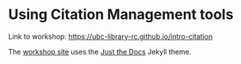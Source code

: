  # Using Citation Management tools

Link to workshop: https://ubc-library-rc.github.io/intro-citation

The [workshop site](https://ubc-library-rc.github.io/intro-citation) uses the [Just the Docs](https://github.com/pmarsceill/just-the-docs) Jekyll theme.
